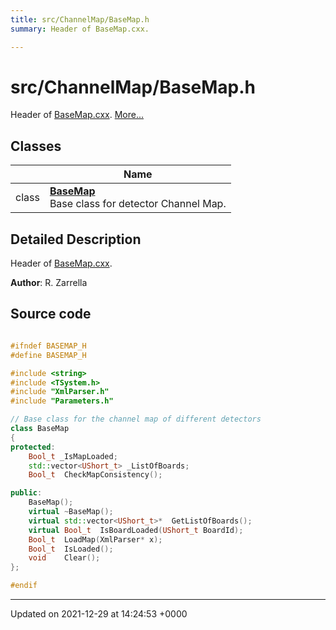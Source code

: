 ```yaml
---
title: src/ChannelMap/BaseMap.h
summary: Header of BaseMap.cxx. 

---
```


# src/ChannelMap/BaseMap.h

Header of [BaseMap.cxx](/Files/BaseMap_8cxx.md#file-basemap.cxx).  [More...](#detailed-description)

## Classes

|                | Name           |
| -------------- | -------------- |
| class | **[BaseMap](/Classes/classBaseMap.md)** <br>Base class for detector Channel Map.  |

## Detailed Description

Header of [BaseMap.cxx](/Files/BaseMap_8cxx.md#file-basemap.cxx). 

**Author**: R. Zarrella 



## Source code

```cpp

#ifndef BASEMAP_H
#define BASEMAP_H

#include <string>
#include <TSystem.h>
#include "XmlParser.h"
#include "Parameters.h"

// Base class for the channel map of different detectors
class BaseMap
{
protected:
    Bool_t _IsMapLoaded;                    
    std::vector<UShort_t> _ListOfBoards;    
    Bool_t  CheckMapConsistency();

public:
    BaseMap();
    virtual ~BaseMap();
    virtual std::vector<UShort_t>*  GetListOfBoards();
    virtual Bool_t  IsBoardLoaded(UShort_t BoardId);
    Bool_t  LoadMap(XmlParser* x);
    Bool_t  IsLoaded();
    void    Clear();
};

#endif
```


-------------------------------

Updated on 2021-12-29 at 14:24:53 +0000
